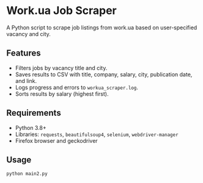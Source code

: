 # Work.ua Job Scraper

A Python script to scrape job listings from work.ua based on user-specified vacancy and city.

## Features
- Filters jobs by vacancy title and city.
- Saves results to CSV with title, company, salary, city, publication date, and link.
- Logs progress and errors to `workua_scraper.log`.
- Sorts results by salary (highest first).

## Requirements
- Python 3.8+
- Libraries: `requests`, `beautifulsoup4`, `selenium`, `webdriver-manager`
- Firefox browser and geckodriver

## Usage
```bash
python main2.py
